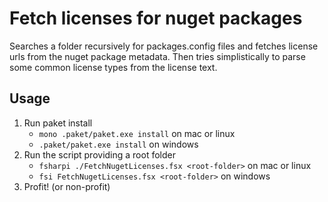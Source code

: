# Fetch licenses for nuget packages

Searches a folder recursively for packages.config files and fetches license urls from the nuget package metadata. Then tries simplistically to parse some common license types from the license text.

## Usage
1. Run paket install
   - `mono .paket/paket.exe install` on mac or linux
   - `.paket/paket.exe install` on windows
1. Run the script providing a root folder
   - `fsharpi ./FetchNugetLicenses.fsx <root-folder>` on mac or linux
   - `fsi FetchNugetLicenses.fsx <root-folder>` on windows
1. Profit! (or non-profit)